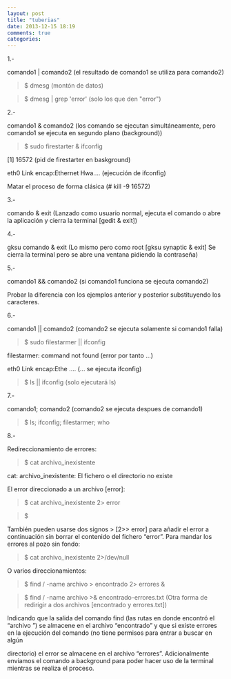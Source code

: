 ```yaml
---
layout: post
title: "tuberias"
date: 2013-12-15 18:19
comments: true
categories: 
---
```

1.-

comando1 | comando2  (el resultado de comando1 se utiliza para comando2)

>$ dmesg                            (montón de datos)

>$ dmesg | grep 'error'       (solo los que den "error")

2.-

comando1 & comando2 (los comando se ejecutan simultáneamente, pero  comando1 se ejecuta en segundo plano (background))

>$ sudo firestarter & ifconfig

[1] 16572                   (pid de firestarter en baskground)

eth0      Link encap:Ethernet  Hwa....  (ejecución de ifconfig)

Matar el proceso de forma clásica (# kill -9 16572)

3.-

comando & exit  (Lanzado como usuario normal, ejecuta el comando o abre la aplicación y cierra la terminal [gedit & exit])

4.-

gksu comando & exit (Lo mismo pero como root [gksu synaptic & exit] Se cierra la terminal pero se abre una ventana pidiendo la contraseña)

5.-

comando1 && comando2  (si comando1 funciona  se ejecuta comando2)

Probar la diferencia con los ejemplos anterior y posterior substituyendo los caracteres.

6.-

comando1 || comando2  (comando2 se ejecuta solamente si comando1 falla)

>$ sudo filestarmer || ifconfig

filestarmer: command not found    (error por tanto ...)

eth0      Link encap:Ethe ....           (... se ejecuta ifconfig)

>$ ls || ifconfig                                  (solo ejecutará ls)

7.-

comando1; comando2 (comando2 se ejecuta despues de comando1)

>$ ls; ifconfig; filestarmer; who

8.-

Redireccionamiento de errores:

>$ cat archivo_inexistente

cat: archivo_inexistente: El fichero o el directorio no existe

El error direccionado a un archivo [error]:

>$ cat archivo_inexistente 2> error

>$

También pueden usarse dos signos > [2>> error] para añadir el error a continuación sin borrar el contenido del fichero “error”. Para mandar los errores al pozo sin fondo:

>$ cat archivo_inexistente 2>/dev/null

O varios direccionamientos:

>$ find / -name archivo > encontrado 2> errores &

>$ find / -name archivo >& encontrado-errores.txt (Otra forma de redirigir a dos archivos [encontrado y errores.txt])

Indicando que la salida del comando find (las rutas en donde encontró el “archivo ”) se almacene en el archivo “encontrado” y que si existe errores en la ejecución del comando (no tiene permisos para entrar a buscar en algún

directorio) el error se almacene en el archivo “errores”. Adicionalmente enviamos el comando a background para poder hacer uso de la terminal mientras se realiza el proceso.

